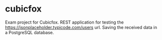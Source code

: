 # cubicfox
Exam project for Cubicfox.
REST application for testing the https://jsonplaceholder.typicode.com/users url.
Saving the received data in a PostgreSQL database.
